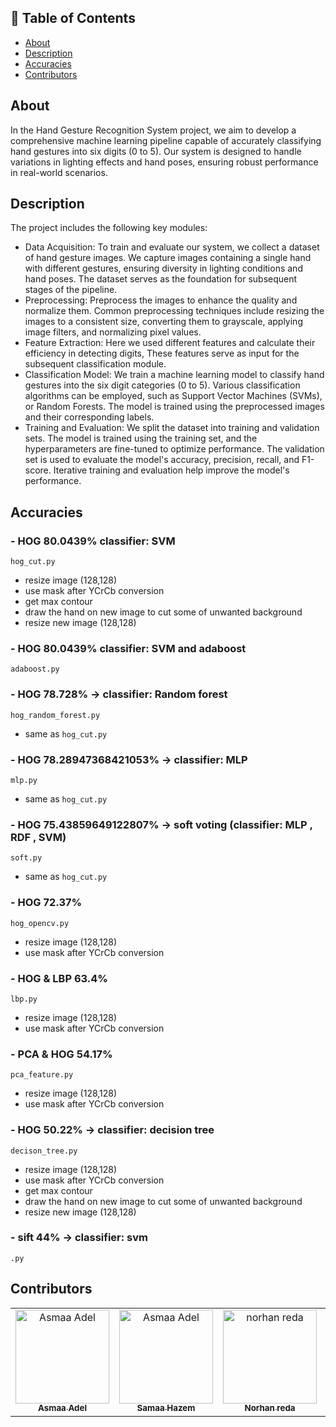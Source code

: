 ## 📝 Table of Contents

- [About ](#about-)
- [Description ](#Description-)
- [Accuracies ](#Accuracies-)
- [Contributors ](#contributors-)

## About <a name = "about"></a>

In the Hand Gesture Recognition System project, we aim to develop a comprehensive machine learning pipeline capable of accurately classifying hand gestures into six digits (0 to 5). Our system is designed to handle variations in lighting effects and hand poses, ensuring robust performance in real-world scenarios.

## Description <a name = "Description"></a>
The project includes the following key modules:
- Data Acquisition: To train and evaluate our system, we collect a dataset of hand gesture images. We capture images containing a single hand with different gestures, ensuring diversity in lighting conditions and hand poses. The dataset serves as the foundation for subsequent stages of the pipeline.
- Preprocessing: Preprocess the images to enhance the quality and normalize them. Common preprocessing techniques include resizing the images to a consistent size, converting them to grayscale, applying image filters, and normalizing pixel values.
- Feature Extraction: Here we used different features and calculate their efficiency in detecting digits, These features serve as input for the subsequent classification module.
- Classification Model: We train a machine learning model to classify hand gestures into the six digit categories (0 to 5). Various classification algorithms can be employed, such as Support Vector Machines (SVMs), or Random Forests. The model is trained using the preprocessed images and their corresponding labels.
- Training and Evaluation: We split the dataset into training and validation sets. The model is trained using the training set, and the hyperparameters are fine-tuned to optimize performance. The validation set is used to evaluate the model's accuracy, precision, recall, and F1-score. Iterative training and evaluation help improve the model's performance.

## Accuracies <a name = "Accuracies"></a>
### - HOG 80.0439% classifier: SVM
  `hog_cut.py`
  - resize image (128,128)
  - use mask after YCrCb conversion
  - get max contour 
  - draw the hand on new image to cut some of unwanted background
  - resize new image (128,128)

### - HOG 80.0439% classifier: SVM and adaboost
  `adaboost.py`

### - HOG 78.728% -> classifier: Random forest
  `hog_random_forest.py`
  - same as `hog_cut.py` 

### - HOG 78.28947368421053% -> classifier: MLP
  `mlp.py`
  - same as `hog_cut.py` 
### - HOG 75.43859649122807% -> soft voting (classifier: MLP , RDF , SVM)
  `soft.py`
  - same as `hog_cut.py` 
### - HOG 72.37%
  `hog_opencv.py`
  - resize image (128,128)
  - use mask after YCrCb conversion

### - HOG & LBP 63.4%
  `lbp.py`
  - resize image (128,128)
  - use mask after YCrCb conversion

### - PCA & HOG 54.17%
  `pca_feature.py`
  - resize image (128,128)
  - use mask after YCrCb conversion

### - HOG  50.22% -> classifier: decision tree
  `decison_tree.py`
  - resize image (128,128)
  - use mask after YCrCb conversion
  - get max contour 
  - draw the hand on new image to cut some of unwanted background
  - resize new image (128,128)

### - sift  44% -> classifier: svm
  `.py`

## Contributors <a name = "Contributors"></a>

<table>
  <tr>
    <td align="center">
    <a href="https://github.com/asmaaadel0" target="_black">
    <img src="https://avatars.githubusercontent.com/u/88618793?s=400&u=886a14dc5ef5c205a8e51942efe9665ed8fd4717&v=4" width="150px;" alt="Asmaa Adel"/>
    <br />
    <sub><b>Asmaa Adel</b></sub></a>
    </td>
    <td align="center">
    <a href="https://github.com/Samaa-Hazem2001" target="_black">
    <img src="https://avatars.githubusercontent.com/u/82514924?v=4" width="150px;" alt="Asmaa Adel"/>
    <br />
    <sub><b>Samaa Hazem</b></sub></a>
    </td>
    <td align="center">
    <a href="https://github.com/norhanreda" target="_black">
    <img src="https://avatars.githubusercontent.com/u/88630231?v=4" width="150px;" alt="norhan reda"/>
    <br />
    <sub><b>Norhan reda</b></sub></a>
    </td>
    <td align="center">
    <a href="https://github.com/Hoda233" target="_black">
    <img src="https://avatars.githubusercontent.com/u/77369927?v=4" width="150px;" alt="HodaGamal"/>
    <br />
    <sub><b>HodaGamal</b></sub></a>
    </td>
  </tr>
 </table>

